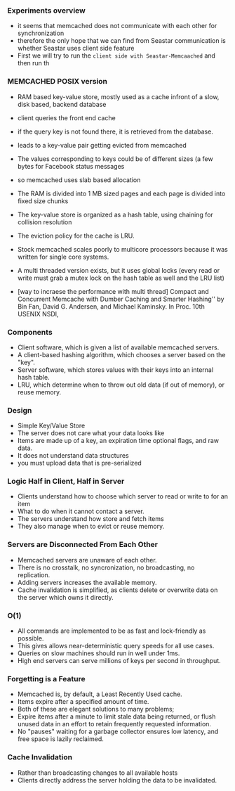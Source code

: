 ### Experiments overview
- it seems that memcached does not communicate with each other for synchronization
- therefore the only hope that we can find from Seastar communication is whether Seastar uses client side feature
- First we will try to run the `client side with Seastar-Memcaached` and then run th



### MEMCACHED POSIX version
- RAM based key-value store, mostly used as a cache infront of a slow, disk based, backend database
- client queries the front end cache
- if the query key is not found there, it is retrieved from the database.
- leads to a key-value pair getting evicted from memcached

- The values corresponding to keys could be of different sizes (a few bytes for Facebook status messages
- so memcached uses slab based allocation
- The RAM is divided into 1 MB sized pages and each page is divided into fixed size chunks

- The key-value store is organized as a hash table, using chaining for collision resolution
- The eviction policy for the cache is LRU.

- Stock memcached scales poorly to multicore processors because it was written for single core systems.
-  A multi threaded version exists, but it uses global locks (every read or write must grab a mutex lock on the hash table as well and the LRU list)

- [way to incraese the performance with multi thread]
 Compact and Concurrent Memcache with Dumber Caching and Smarter Hashing'' by Bin Fan, David G. Andersen, and Michael Kaminsky. In Proc. 10th USENIX NSDI,

### Components
- Client software, which is given a list of available memcached servers.
- A client-based hashing algorithm, which chooses a server based on the "key".
- Server software, which stores values with their keys into an internal hash table.
- LRU, which determine when to throw out old data (if out of memory), or reuse memory.

### Design
- Simple Key/Value Store
- The server does not care what your data looks like
- Items are made up of a key, an expiration time optional flags, and raw data.
- It does not understand data structures
- you must upload data that is pre-serialized


### Logic Half in Client, Half in Server
- Clients understand how to choose which server to read or write to for an item
- What to do when it cannot contact a server.
- The servers understand how store and fetch items
- They also manage when to evict or reuse memory.


### Servers are Disconnected From Each Other
- Memcached servers are unaware of each other.
- There is no crosstalk, no syncronization, no broadcasting, no replication.
- Adding servers increases the available memory.
- Cache invalidation is simplified, as clients delete or overwrite data on the server which owns it directly.


### O(1)
- All commands are implemented to be as fast and lock-friendly as possible.
- This gives allows near-deterministic query speeds for all use cases.
- Queries on slow machines should run in well under 1ms.
- High end servers can serve millions of keys per second in throughput.


### Forgetting is a Feature
- Memcached is, by default, a Least Recently Used cache.
- Items expire after a specified amount of time.
- Both of these are elegant solutions to many problems;
- Expire items after a minute to limit stale data being returned, or flush unused data in an effort to retain frequently requested information.
- No "pauses" waiting for a garbage collector ensures low latency, and free space is lazily reclaimed.


### Cache Invalidation
- Rather than broadcasting changes to all available hosts
- Clients directly address the server holding the data to be invalidated.
